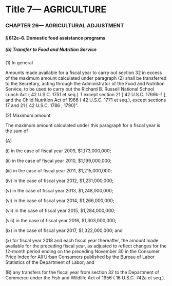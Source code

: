 
# Title 7— AGRICULTURE
### CHAPTER 26— AGRICULTURAL ADJUSTMENT
#### § 612c–6. Domestic food assistance programs
##### (b) Transfer to Food and Nutrition Service

(1) In general

Amounts made available for a fiscal year to carry out section 32 in excess of the maximum amount calculated under paragraph (2) shall be transferred to the Secretary, acting through the Administrator of the Food and Nutrition Service, to be used to carry out the Richard B. Russell National School Lunch Act ( 42 U.S.C. 1751 et seq.)  1 except section 21 [ 42 U.S.C. 1769b–1 ], and the Child Nutrition Act of 1966 ( 42 U.S.C. 1771 et seq.), except sections 17 and 21 [ 42 U.S.C. 1786 , 1790]”.

(2) Maximum amount

The maximum amount calculated under this paragraph for a fiscal year is the sum of

(A)

(i) in the case of fiscal year 2009, $1,173,000,000;

(ii) in the case of fiscal year 2010, $1,199,000,000;

(iii) in the case of fiscal year 2011, $1,215,000,000;

(iv) in the case of fiscal year 2012, $1,231,000,000;

(v) in the case of fiscal year 2013, $1,248,000,000;

(vi) in the case of fiscal year 2014, $1,266,000,000;

(vii) in the case of fiscal year 2015, $1,284,000,000;

(viii) in the case of fiscal year 2016, $1,303,000,000;

(ix) in the case of fiscal year 2017, $1,322,000,000; and

(x) for fiscal year 2018 and each fiscal year thereafter, the amount made available for the preceding fiscal year, as adjusted to reflect changes for the 12-month period ending on the preceding November 30 in the Consumer Price Index for All Urban Consumers published by the Bureau of Labor Statistics of the Department of Labor; and

(B) any transfers for the fiscal year from section 32 to the Department of Commerce under the Fish and Wildlife Act of 1956 ( 16 U.S.C. 742a et seq.).
